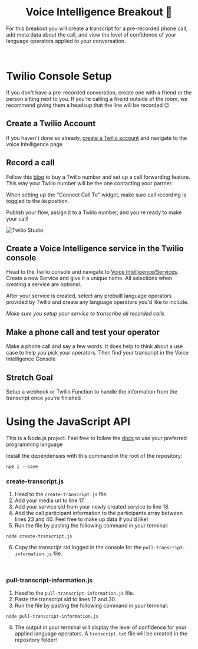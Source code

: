 <h1 align="center">Voice Intelligence Breakout 🧠</h1>

For this breakout you will create a transcript for a pre-recorded phone call, add meta data about the call, and view the level of confidence of your language operators applied to your conversation.

<br>

# Twilio Console Setup
If you don't have a pre-recorded converation, create one with a friend or the person sitting next to you. If you're calling a friend outside of the room, we recommend giving them a headsup that the line will be recorded 😉

## Create a Twilio Account
If you haven't done so already, [create a Twilio account](https://www.twilio.com/try-twilio) and navigate to the voice Intelligence page
## Record a call
Follow this [blog](https://www.twilio.com/blog/make-receive-calls-twilio-number-using-studio) to buy a Twilio number and set up a call forwarding feature. This way your Twilio number will be the one contacting your partner. 

When setting up the "Connect Call To" widget, make sure call recording is toggled to the `ON` position.

Publish your flow, assign it to a Twilio number, and you're ready to make your call!

![Twilio Studio](https://twilio-cms-prod.s3.amazonaws.com/images/Call-Widget-Studio.width-1600.png)

## Create a Voice Intelligence service in the Twilio console
Head to the Twilio console and navigate to [Voice Intelligence/Services](https://console.twilio.com/us1/develop/voice-intelligence/services). Create a new Service and give it a unique name.
All selections when creating a service are optional.

After your service is created, select any prebuilt language operators provided by Twilio and create any language operators you'd like to include.

*Make sure you setup your service to transcribe all recorded calls*

## Make a phone call and test your operator

Make a phone call and say a few words. It does help to think about a use case to help you pick your operators. Then find your transcript in the Voice Intelligence Console

## Stretch Goal

Setup a webhook or Twilio Function to handle the information from the transcript once you're finished



# Using the JavaScript API
This is a Node.js project. Feel free to follow the [docs](https://www.twilio.com/docs/voice/intelligence/key-concepts) to use your preferred programming language

Install the dependensies with this command in the root of the repository: 
```
npm i --save
```


### create-transcript.js

1. Head to the `create-transcript.js` file.
2. Add your media url to line 17.
3. Add your service sid from your newly created service to line 18.
4. Add the call participant information to the participants array between lines 23 and 40. Feel free to make up data if you'd like!
5. Run the file by pasting the following command in your terminal:
``` 
node create-transcript.js
```
6. Copy the transcript sid logged in the console for the `pull-transcript-information.js` file.

<br>

### pull-transcript-information.js
1. Head to the `pull-transcript-information.js` file.
2. Paste the transcript sid to lines 17 and 30.
3. Run the file by pasting the following command in your terminal: 
``` 
node pull-transcript-information.js
```
4. The output in your terminal will display the level of confidence for your applied language operators. A `transcript.txt` file will be created in the repository folder! 
